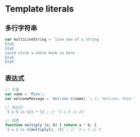 # Template literals

## 多行字符串
```js
var multiLineString = `line one of a string
blah
blah
could stick a whole book in here
blah
blah`
```


## 表达式
```js
// 变量
var name = 'Mike';
var welcomeMessage = `Welcome ${name}.`; // 'Welcome, Mike.'

// 表达式
`5 x 5 is ${5 * 5}`; // '5 x 5 is 25'

// 函数
function multiply (a, b) { return a * b; }
`2 x 2 is ${multiply(2, 2)}`; // '2 x 2 is 4'
```